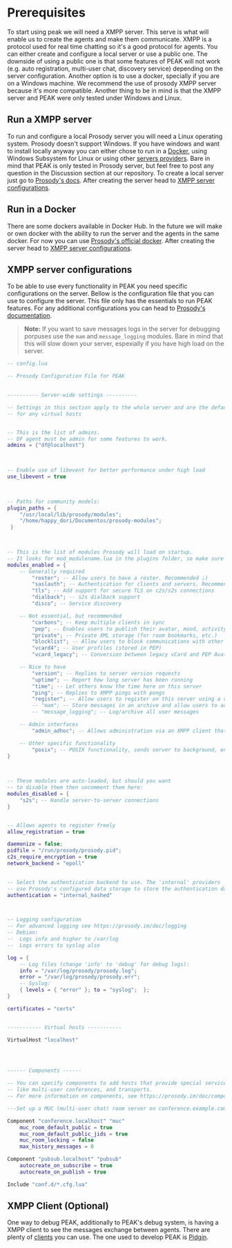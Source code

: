 # Prerequisites

To start using peak we will need a XMPP server. This serve is what will enable us to create the agents and make them communicate. XMPP is a protocol used for real time chatting so it's a good protocol for agents. You can either create and configure a local server or use a public one. The downside of using a public one is that some features of PEAK will not work (e.g. auto registration, multi-user chat, discovery service) depending on the server configuration. Another option is to use a docker, specially if you are on a Windows machine. We recommend the use of prosody XMPP server because it's more compatible. Another thing to be in mind is that the XMPP server and PEAK were only tested under Windows and Linux. 


## Run a XMPP server

To run and configure a local Prosody server you will need a Linux operating system. Prosody doesn't support Windows. If you have windows and want to install locally anyway you can either chose to run in a [Docker](#run-in-a-docker), using Windows Subsystem for Linux or using other [servers providers](https://xmpp.org/software/servers/). Bare in mind that PEAK is only tested in Prosody server, but feel free to post any question in the Discussion section at our repository.
To create a local server just go to [Prosody's docs](https://prosody.im/download/start). After creating the server head to [XMPP server configurations](#xmpp-server-configurations).

## Run in a Docker

There are some dockers available in Docker Hub. In the future we will make or own docker with the ability to run the server and the agents in the same docker. For now you can use [Prosody's official docker](https://github.com/prosody/prosody-docker). After creating the server head to [XMPP server configurations](#xmpp-server-configurations).

## XMPP server configurations

To be able to use every functionality in PEAK you need specific configurations on the server. Bellow is the configuration file that you can use to configure the server. This file only has the essentials to run PEAK features. For any additional configurations you can head to [Prosody's documentation](https://prosody.im/doc/configure).

> **Note:** 
> If you want to save messages logs in the server for debugging porpuses use the `mam` and `message_logging` modules. Bare in mind that this will slow down your server, espexially if you have high load on the server.


```lua
-- config.lua

-- Prosody Configuration File for PEAK
 

---------- Server-wide settings ----------

-- Settings in this section apply to the whole server and are the default settings
-- for any virtual hosts


-- This is the list of admins.
-- DF agent must be admin for some features to work.
admins = {"df@localhost"}

  

-- Enable use of libevent for better performance under high load
use_libevent = true

  

-- Paths for community models:
plugin_paths = {
    "/usr/local/lib/prosody/modules";
    "/home/happy_dori/Documentos/prosody-modules";
 }

  

-- This is the list of modules Prosody will load on startup.
-- It looks for mod_modulename.lua in the plugins folder, so make sure that exists too.
modules_enabled = {
    -- Generally required
        "roster"; -- Allow users to have a roster. Recommended ;)
        "saslauth"; -- Authentication for clients and servers. Recommended if you want to log in.
        "tls"; -- Add support for secure TLS on c2s/s2s connections
        "dialback"; -- s2s dialback support
        "disco"; -- Service discovery

    -- Not essential, but recommended
        "carbons"; -- Keep multiple clients in sync
        "pep"; -- Enables users to publish their avatar, mood, activity, playing music and more
        "private"; -- Private XML storage (for room bookmarks, etc.)
        "blocklist"; -- Allow users to block communications with other users
        "vcard4"; -- User profiles (stored in PEP)
        "vcard_legacy"; -- Conversion between legacy vCard and PEP Avatar, vcard

    -- Nice to have
        "version"; -- Replies to server version requests
        "uptime"; -- Report how long server has been running
        "time"; -- Let others know the time here on this server
        "ping"; -- Replies to XMPP pings with pongs
        "register"; -- Allow users to register on this server using a client and change passwords
        -- "mam"; -- Store messages in an archive and allow users to access it
        -- "message_logging"; -- Log/archive all user messages

    -- Admin interfaces
        "admin_adhoc"; -- Allows administration via an XMPP client that supports ad-hoc commands  

    -- Other specific functionality
        "posix"; -- POSIX functionality, sends server to background, enables syslog, etc.
}

  

-- These modules are auto-loaded, but should you want
-- to disable them then uncomment them here:
modules_disabled = {
    "s2s"; -- Handle server-to-server connections
}


-- Allows agents to register freely
allow_registration = true

daemonize = false;
pidfile = "/run/prosody/prosody.pid";
c2s_require_encryption = true
network_backend = "epoll"
  

-- Select the authentication backend to use. The 'internal' providers
-- use Prosody's configured data storage to store the authentication data.
authentication = "internal_hashed"



-- Logging configuration
-- For advanced logging see https://prosody.im/doc/logging
-- Debian:
--  Logs info and higher to /var/log
--  Logs errors to syslog also

log = {
    -- Log files (change 'info' to 'debug' for debug logs):
    info = "/var/log/prosody/prosody.log";
    error = "/var/log/prosody/prosody.err";
    -- Syslog:
    { levels = { "error" }; to = "syslog";  };
}

certificates = "certs"


----------- Virtual hosts -----------

VirtualHost "localhost"


  

------ Components ------

-- You can specify components to add hosts that provide special services,
-- like multi-user conferences, and transports.
-- For more information on components, see https://prosody.im/doc/components

---Set up a MUC (multi-user chat) room server on conference.example.com:

Component "conference.localhost" "muc"
    muc_room_default_public = true
    muc_room_default_public_jids = true
    muc_room_locking = false
    max_history_messages = 0

Component "pubsub.localhost" "pubsub"
    autocreate_on_subscribe = true
    autocreate_on_publish = true

Include "conf.d/*.cfg.lua"
```

## XMPP Client (Optional)

One way to debug PEAK, additionally to PEAK's debug system, is having a XMPP client to see the messages exchange between agents. There are plenty of [clients](https://xmpp.org/software/clients/) you can use. The one used to develop PEAK is [Pidgin](https://www.pidgin.im/).